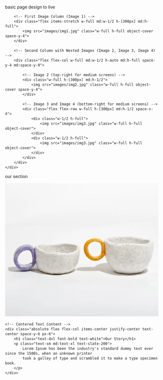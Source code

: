 basic page design to live

 <!-- Testing area -->

<!-- Gallery Section -->
<div class="flex items-center justify-center py-10 md:py-24 px-6 md:px-24">
    <div class="flex flex-col md:flex-row w-full h-full">

        <!-- First Image Column (Image 1) -->
        <div class="flex items-stretch w-full md:w-1/2 h-[300px] md:h-full">
            <img src="images/img1.jpg" class="w-full h-full object-cover space-y-4">
        </div>

        <!-- Second Column with Nested Images (Image 2, Image 3, Image 4) -->
        <div class="flex flex-col w-full md:w-1/2 h-auto md:h-full space-y-4 md:space-y-0">

            <!-- Image 2 (top-right for medium screens) -->
            <div class="w-full h-[300px] md:h-1/2">
                <img src="images/img2.jpg" class="w-full h-full object-cover space-y-4">
            </div>

            <!-- Image 3 and Image 4 (bottom-right for medium screens) -->
            <div class="flex flex-row w-full h-[300px] md:h-1/2 space-x-4">
                <div class="w-1/2 h-full">
                    <img src="images/img3.jpg" class="w-full h-full object-cover">
                </div>
                <div class="w-1/2 h-full">
                    <img src="images/img3.jpg" class="w-full h-full object-cover">
                </div>
            </div>
        </div>
    </div>

</div>

our section

<!-- Our Story Section -->
<div class="relative md:h-screen h-auto bg-slate-100 flex flex-col justify-center items-center md:mt-0 md:mb-0 md:p-2">
    <!-- Background Image with Overlay -->
    <div class="w-full h-full relative">
        <img src="images/Ceramic2.jpg" alt="hero image" class="w-full h-full object-cover">
        <div class="absolute inset-0 bg-black opacity-70"></div>
    </div>

    <!-- Centered Text Content -->
    <div class="absolute flex flex-col items-center justify-center text-center space-y-6 px-6">
        <h1 class="text-4xl font-bold text-white">Our Story</h1>
        <p class="text-sm md:text-xl text-slate-200">
            Lorem Ipsum has been the industry's standard dummy text ever since the 1500s, when an unknown printer
            took a galley of type and scrambled it to make a type specimen book.
        </p>
    </div>

</div>

<!--
 <script>
      // JavaScript to toggle the mobile menu
      document
        .getElementById("menu-toggle")
        .addEventListener("click", function () {
          const menu = document.getElementById("mobile-menu");
          menu.classList.toggle("hidden");
        });

      const carouselInner = document.getElementById("carousel-inner");
      const prevBtn = document.getElementById("prev-btn");
      const nextBtn = document.getElementById("next-btn");

      let currentIndex = 0;

      const updateCarousel = () => {
        carouselInner.style.transform = `translateX(-${currentIndex * 100}%)`;
      };

      prevBtn.addEventListener("click", () => {
        currentIndex = currentIndex === 0 ? 2 : currentIndex - 1;
        updateCarousel();
      });

      nextBtn.addEventListener("click", () => {
        currentIndex = currentIndex === 2 ? 0 : currentIndex + 1;
        updateCarousel();
      });
    </script> -->


